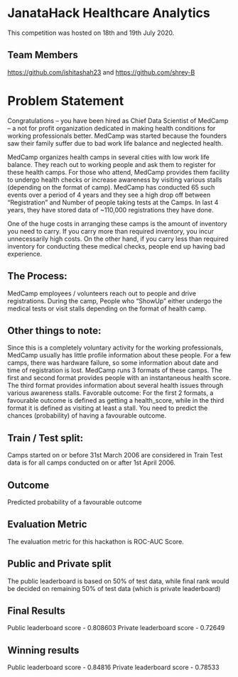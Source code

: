 # JanataHack Healthcare Analytics

This competition was hosted on 18th and 19th July 2020.   

## Team Members
https://github.com/ishitashah23 and 
https://github.com/shrey-B

# Problem Statement 

Congratulations – you have been hired as Chief Data Scientist of MedCamp – a not for profit organization dedicated in making health conditions for working professionals better. MedCamp was started because the founders saw their family suffer due to bad work life balance and neglected health. 

MedCamp organizes health camps in several cities with low work life balance. They reach out to working people and ask them to register for these health camps. For those who attend, MedCamp provides them facility to undergo health checks or increase awareness by visiting various stalls (depending on the format of camp). MedCamp has conducted 65 such events over a period of 4 years and they see a high drop off between “Registration” and Number of people taking tests at the Camps. In last 4 years, they have stored data of ~110,000 registrations they have done.

One of the huge costs in arranging these camps is the amount of inventory you need to carry. If you carry more than required inventory, you incur unnecessarily high costs. On the other hand, if you carry less than required inventory for conducting these medical checks, people end up having bad experience.

## The Process:
MedCamp employees / volunteers reach out to people and drive registrations.
During the camp, People who “ShowUp” either undergo the medical tests or visit stalls depending on the format of health camp.

## Other things to note:
Since this is a completely voluntary activity for the working professionals, MedCamp usually has little profile information about these people.
For a few camps, there was hardware failure, so some information about date and time of registration is lost.
MedCamp runs 3 formats of these camps. The first and second format provides people with an instantaneous health score. The third format provides information about several health issues through various awareness stalls.
Favorable outcome:
For the first 2 formats, a favourable outcome is defined as getting a health_score, while in the third format it is defined as visiting at least a stall.
You need to predict the chances (probability) of having a favourable outcome.

## Train / Test split:
Camps started on or before 31st March 2006 are considered in Train
Test data is for all camps conducted on or after 1st April 2006.

## Outcome
Predicted probability of a favourable outcome

## Evaluation Metric
The evaluation metric for this hackathon is ROC-AUC Score.

## Public and Private split
The public leaderboard is based on 50% of test data, while final rank would be decided on remaining 50% of test data (which is private leaderboard)

## Final Results
Public leaderboard score - 0.808603
Private leaderboard score - 0.72649

## Winning results 
Public leaderboard score - 0.84816
Private leaderboard score - 0.78533

